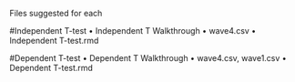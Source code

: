 Files suggested for each

#Independent T-test
•	Independent T Walkthrough
•	wave4.csv
•	Independent T-test.rmd

#Dependent T-test
•	Dependent T Walkthrough
•	wave4.csv, wave1.csv
•	Dependent T-test.rmd
